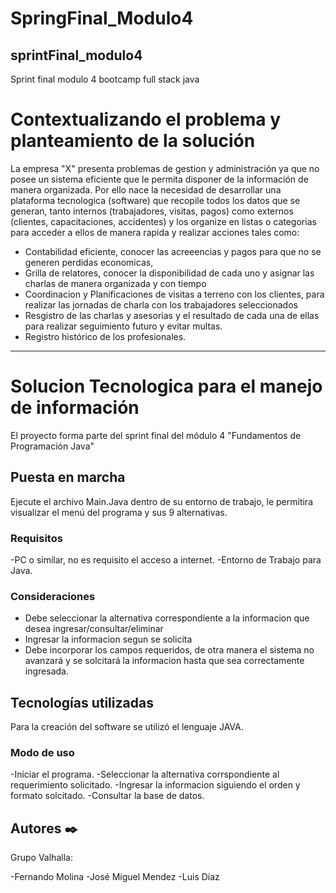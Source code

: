 # SpringFinal_Modulo4
## sprintFinal_modulo4
Sprint final modulo 4 bootcamp full stack java

# Contextualizando el problema y planteamiento de la solución

La empresa "X" presenta problemas de gestion y administración ya que no posee un sistema eficiente que le permita disponer de 
la información de manera organizada. Por ello nace la necesidad de desarrollar una plataforma tecnologica (software) 
que recopile todos los datos que se generan, tanto internos (trabajadores, visitas, pagos) como externos (clientes, capacitaciones, accidentes) 
y los organize en listas o categorias para acceder a ellos de manera rapida y realizar acciones tales como: 

- Contabilidad eficiente, conocer las acreeencias y pagos para que no se generen perdidas economicas,
- Grilla de relatores, conocer la disponibilidad de cada uno y asignar las charlas de manera organizada y con tiempo 
- Coordinacion y Planificaciones de visitas a terreno con los clientes, para realizar las jornadas de charla con los trabajadores seleccionados
- Resgistro de las charlas y asesorias y el resultado de cada una de ellas para realizar seguimiento futuro y evitar multas.
- Registro histórico de los profesionales.       
  
------------------------------------------------------------------

# Solucion Tecnologica para el manejo de información

El proyecto forma parte del sprint final del módulo 4 "Fundamentos de Programación Java"

## Puesta en marcha 

Ejecute el archivo Main.Java dentro de su entorno de trabajo, le permitira visualizar el menú del programa y sus 9 alternativas.


### Requisitos 

-PC o similar, no es requisito el acceso a internet.
-Entorno de Trabajo para Java. 

### Consideraciones

- Debe seleccionar la alternativa correspondiente a la informacion que desea ingresar/consultar/eliminar 
- Ingresar la informacion segun se solicita 
- Debe incorporar los campos requeridos, de otra manera el sistema no avanzará y se solcitará la informacion hasta que sea correctamente ingresada.    

## Tecnologías utilizadas

Para la creación del software se utilizó el lenguaje JAVA.

### Modo de uso 

-Iniciar el programa.
-Seleccionar la alternativa corrspondiente al requerimiento solicitado.
-Ingresar la informacion siguiendo el orden y formato solcitado.
-Consultar la base de datos.

## Autores ✒️

Grupo Valhalla:

-Fernando Molina
-José Miguel Mendez
-Luis Díaz
